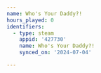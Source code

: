```yaml
---
name: Who's Your Daddy?!
hours_played: 0
identifiers:
  - type: steam
    appid: '427730'
    name: Who's Your Daddy?!
    synced_on: '2024-07-04'

---
```

